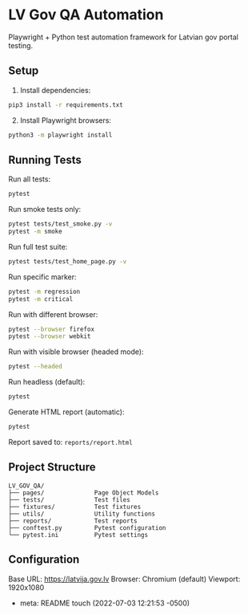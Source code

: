 # LV Gov QA Automation

Playwright + Python test automation framework for Latvian gov portal testing.

## Setup

1. Install dependencies:
```bash
pip3 install -r requirements.txt
```

2. Install Playwright browsers:
```bash
python3 -m playwright install
```

## Running Tests

Run all tests:
```bash
pytest
```

Run smoke tests only:
```bash
pytest tests/test_smoke.py -v
pytest -m smoke
```

Run full test suite:
```bash
pytest tests/test_home_page.py -v
```

Run specific marker:
```bash
pytest -m regression
pytest -m critical
```

Run with different browser:
```bash
pytest --browser firefox
pytest --browser webkit
```

Run with visible browser (headed mode):
```bash
pytest --headed
```

Run headless (default):
```bash
pytest
```

Generate HTML report (automatic):
```bash
pytest
```
Report saved to: `reports/report.html`

## Project Structure

```
LV_GOV_QA/
├── pages/              Page Object Models
├── tests/              Test files
├── fixtures/           Test fixtures
├── utils/              Utility functions
├── reports/            Test reports
├── conftest.py         Pytest configuration
└── pytest.ini          Pytest settings
```

## Configuration

Base URL: https://latvija.gov.lv
Browser: Chromium (default)
Viewport: 1920x1080


- meta: README touch (2022-07-03 12:21:53 -0500)
